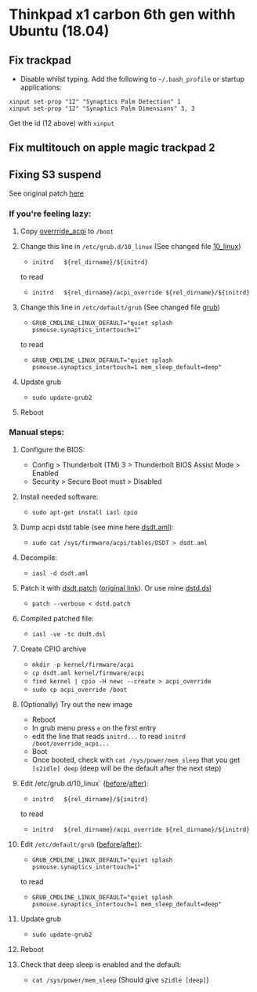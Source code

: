 # Thinkpad x1 carbon 6th gen withh Ubuntu (18.04)

## Fix trackpad
- Disable whilst typing. Add the following to `~/.bash_profile` or startup applications:

```
xinput set-prop "12" "Synaptics Palm Detection" 1
xinput set-prop "12" "Synaptics Palm Dimensions" 3, 3
```

Get the id (12 above) with `xinput`

## Fix multitouch on apple magic trackpad 2

## Fixing S3 suspend

See original patch [here](https://delta-xi.net/#056)

### If you're feeling lazy:

1. Copy [overrride_acpi](suspend/override_acpi) to `/boot`
2. Change this line in `/etc/grub.d/10_linux` (See changed file [10_linux](suspend/10_linux))
    - `initrd	${rel_dirname}/${initrd}`
    
    to read
    - `initrd	${rel_dirname}/acpi_override ${rel_dirname}/${initrd}`
3. Change this line in `/etc/default/grub` (See changed file [grub](grub))
    - `GRUB_CMDLINE_LINUX_DEFAULT="quiet splash psmouse.synaptics_intertouch=1"`
    
    to read
    - `GRUB_CMDLINE_LINUX_DEFAULT="quiet splash psmouse.synaptics_intertouch=1 mem_sleep_default=deep"`
4. Update grub
    - `sudo update-grub2`
5. Reboot



### Manual steps:
1. Configure the BIOS:
    - Config > Thunderbolt (TM) 3 > Thunderbolt BIOS Assist Mode > Enabled
    - Security > Secure Boot must > Disabled
2. Install needed software:
    - `sudo apt-get install iasl cpio`
3. Dump acpi dstd table (see mine here [dsdt.aml](dstd.aml)):
    - `sudo cat /sys/firmware/acpi/tables/DSDT > dsdt.aml`
4. Decompile:
    - `iasl -d dsdt.aml`
5. Patch it with [dsdt.patch](suspend/dstd.patch) ([original link](https://delta-xi.net/download/X1C6_S3_DSDT.patch)). Or use mine [dstd.dsl](suspend/dstd.dsl)
    - `patch --verbose < dstd.patch`
6. Compiled patched file:
    - `iasl -ve -tc dsdt.dsl`
7. Create CPIO archive
    - `mkdir -p kernel/firmware/acpi`
    - `cp dsdt.aml kernel/firmware/acpi`
    - `find kernel | cpio -H newc --create > acpi_override`
    - `sudo cp acpi_override /boot`
8. (Optionally) Try out the new image
    - Reboot
    - In grub menu press `e` on the first entry
    - edit the line that reads `initrd...` to read `initrd /boot/override_acpi...`
    - Boot
    - Once booted, check with `cat /sys/power/mem_sleep` that you get `[s2idle] deep` (deep will be the default after the next step)
9. Edit /etc/grub.d/10_linux` ([before](suspend/10_linux.org)/[after](suspend/10_linux)):
    - `initrd	${rel_dirname}/${initrd}`
    
    to read
    - `initrd	${rel_dirname}/acpi_override ${rel_dirname}/${initrd}`
10. Edit `/etc/default/grub` ([before](suspend/grub.org)/[after](suspend/grub)):
    - `GRUB_CMDLINE_LINUX_DEFAULT="quiet splash psmouse.synaptics_intertouch=1"`
    
    to read
    - `GRUB_CMDLINE_LINUX_DEFAULT="quiet splash psmouse.synaptics_intertouch=1 mem_sleep_default=deep"`
11. Update grub
    - `sudo update-grub2`
12. Reboot
13. Check that deep sleep is enabled and the default:
    - `cat /sys/power/mem_sleep` (Should give `s2idle [deep]`)
